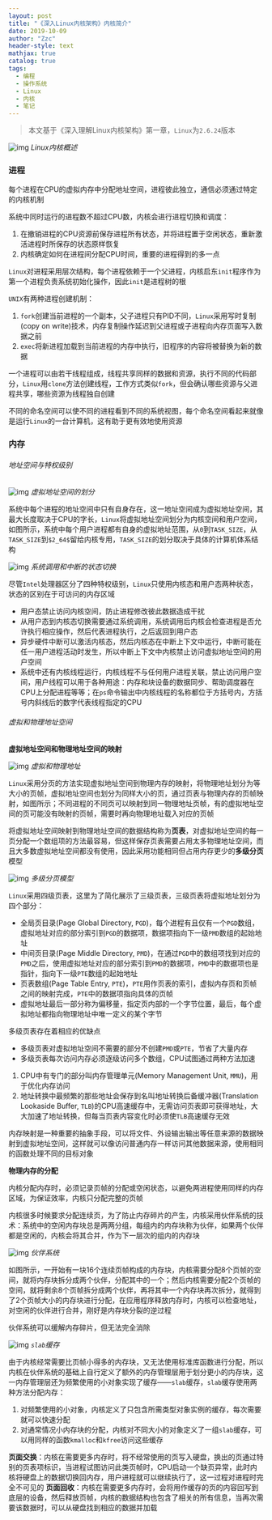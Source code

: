 ```yaml
---
layout: post
title: "《深入Linux内核架构》内核简介"
date: 2019-10-09
author: "Zzc"
header-style: text
mathjax: true
catalog: true
tags:
  - 编程
  - 操作系统
  - Linux
  - 内核
  - 笔记
---
```


> 本文基于《深入理解Linux内核架构》第一章，`Linux`为`2.6.24`版本

![img](/img/in-post/post-introduction-to-linux-core/201910091506.png)
*Linux内核概述*

### 进程

每个进程在CPU的虚拟内存中分配地址空间，进程彼此独立，通信必须通过特定的内核机制

系统中同时运行的进程数不超过CPU数，内核会进行进程切换和调度：
1. 在撤销进程的CPU资源前保存进程所有状态，并将进程置于空闲状态，重新激活进程时所保存的状态原样恢复
2. 内核确定如何在进程间分配CPU时间，重要的进程得到的多一点

`Linux`对进程采用层次结构，每个进程依赖于一个父进程，内核启东`init`程序作为第一个进程负责系统初始化操作，因此`init`是进程树的根

`UNIX`有两种进程创建机制：
1. `fork`创建当前进程的一个副本，父子进程只有PID不同，`Linux`采用写时复制(copy on write)技术，内存复制操作延迟到父进程或子进程向内存页面写入数据之前
2. `exec`将新进程加载到当前进程的内存中执行，旧程序的内容将被替换为新的数据

一个进程可以由若干线程组成，线程共享同样的数据和资源，执行不同的代码部分，`Linux`用`clone`方法创建线程，工作方式类似`fork`，但会确认哪些资源与父进程共享，哪些资源为线程独自创建

不同的命名空间可以使不同的进程看到不同的系统视图，每个命名空间看起来就像是运行`Linux`的一台计算机，这有助于更有效地使用资源

### 内存

###### 地址空间与特权级别

![img](/img/in-post/post-introduction-to-linux-core/201910091757.png)
*虚拟地址空间的划分*


系统中每个进程的地址空间中只有自身存在，这一地址空间成为虚拟地址空间，其最大长度取决于CPU的字长，`Linux`将虚拟地址空间划分为内核空间和用户空间，如图所示，系统中每个用户进程都有自身的虚拟地址范围，从`0`到`TASK_SIZE`，从`TASK_SIZE`到`$2_64$`留给内核专用，`TASK_SIZE`的划分取决于具体的计算机体系结构

![img](/img/in-post/post-introduction-to-linux-core/201910091827.png)
*系统调用和中断的状态切换*

尽管`Intel`处理器区分了四种特权级别，`Linux`只使用内核态和用户态两种状态，状态的区别在于可访问的内存区域
- 用户态禁止访问内核空间，防止进程修改彼此数据造成干扰
- 从用户态到内核态切换需要通过系统调用，系统调用后内核会检查进程是否允许执行相应操作，然后代表进程执行，之后返回到用户态
- 异步硬件中断可以激活内核态，然后内核态在中断上下文中运行，中断可能在任一用户进程活动时发生，所以中断上下文中内核禁止访问虚拟地址空间的用户空间
- 系统中还有内核线程运行，内核线程不与任何用户进程关联，禁止访问用户空间，用户线程可以用于各种用途：内存和块设备的数据同步、帮助调度器在CPU上分配进程等等；在`ps`命令输出中内核线程的名称都位于方括号内，方括号内斜线后的数字代表线程指定的CPU

###### 虚拟和物理地址空间

**虚拟地址空间和物理地址空间的映射**

![img](/img/in-post/post-introduction-to-linux-core/201910091902.png)
*虚拟和物理地址*

`Linux`采用分页的方法实现虚拟地址空间到物理内存的映射，将物理地址划分为等大小的页帧，虚拟地址空间也划分为同样大小的页，通过页表与物理内存的页帧映射，如图所示；不同进程的不同页可以映射到同一物理地址页帧，有的虚拟地址空间的页可能没有映射的页帧，需要时再向物理地址载入对应的页帧

将虚拟地址空间映射到物理地址空间的数据结构称为**页表**，对虚拟地址空间的每一页分配一个数组项的方法最容易，但这样保存页表需要占用太多物理地址空间，而且大多数虚拟地址空间都没有使用，因此采用功能相同但占用内存更少的**多级分页**模型

![img](/img/in-post/post-introduction-to-linux-core/201910091943.png)
*多级分页模型*

`Linux`采用四级页表，这里为了简化展示了三级页表，三级页表将虚拟地址划分为四个部分：
- 全局页目录(Page Global Directory, `PGD`)，每个进程有且仅有一个`PGD`数组，虚拟地址对应的部分索引到`PGD`的数据项，数据项指向下一级`PMD`数组的起始地址
- 中间页目录(Page Middle Directory, `PMD`)，在通过`PGD`中的数组项找到对应的`PMD`之后，使用虚拟地址对应的部分索引到`PMD`的数据项，`PMD`中的数据项也是指针，指向下一级`PTE`数组的起始地址
- 页表数组(Page Table Entry, `PTE`)，`PTE`用作页表的索引，虚拟内存页和页帧之间的映射完成，`PTE`中的数据项指向具体的页帧
- 虚拟地址最后一部分称为偏移量，指定页内部的一个字节位置，最后，每个虚拟地址都指向物理地址中唯一定义的某个字节

多级页表存在着相应的优缺点
- 多级页表对虚拟地址空间不需要的部分不创建`PMD`或`PTE`，节省了大量内存
- 多级页表每次访问内存必须逐级访问多个数组，CPU试图通过两种方法加速
1. CPU中有专门的部分叫内存管理单元(Memory Management Unit, `MMU`)，用于优化内存访问
2. 地址转换中最频繁的那些地址会保存到名叫地址转换后备缓冲器(Translation Lookaside Buffer, `TLB`)的CPU高速缓存中，无需访问页表即可获得地址，大大加速了地址转换，但每当页表内容变化时必须使`TLB`高速缓存无效

内存映射是一种重要的抽象手段，可以将文件、外设输出输出等任意来源的数据映射到虚拟地址空间，这样就可以像访问普通内存一样访问其他数据来源，使用相同的函数处理不同的目标对象

**物理内存的分配**

内核分配内存时，必须记录页帧的分配或空闲状态，以避免两进程使用同样的内存区域，为保证效率，内核只分配完整的页帧

内核很多时候要求分配连续页，为了防止内存碎片的产生，内核采用伙伴系统的技术：系统中的空闲内存块总是两两分组，每组内的内存块称为伙伴，如果两个伙伴都是空闲的，内核会将其合并，作为下一层次的组内的内存块

![img](/img/in-post/post-introduction-to-linux-core/201910092023.png)
*伙伴系统*

如图所示，一开始有一块16个连续页帧构成的内存块，内核需要分配8个页帧的空间，就将内存块拆分成两个伙伴，分配其中的一个；然后内核需要分配2个页帧的空间，就将剩余8个页帧拆分成两个伙伴，再将其中一个内存块再次拆分，就得到了2个页帧大小的内存块进行分配，在应用程序释放内存时，内核可以检查地址，对空闲的伙伴进行合并，刚好是内存块分裂的逆过程

伙伴系统可以缓解内存碎片，但无法完全消除

![img](/img/in-post/post-introduction-to-linux-core/2201910092044.png)
*`slab`缓存*

由于内核经常需要比页帧小得多的内存块，又无法使用标准库函数进行分配，所以内核在伙伴系统的基础上自行定义了额外的内存管理层用于划分更小的内存块，这一内存管理层还为频繁使用的小对象实现了缓存——`slab`缓存，`slab`缓存使用两种方法分配内存：
1. 对频繁使用的小对象，内核定义了只包含所需类型对象实例的缓存，每次需要就可以快速分配
2. 对通常情况小内存块的分配，内核对不同大小的对象定义了一组`slab`缓存，可以用同样的函数`kmalloc`和`kfree`访问这些缓存

**页面交换**：内核在需要更多内存时，将不经常使用的页写入硬盘，换出的页通过特别的页表项标识，当进程试图访问此类页帧时，CPU启动一个缺页异常，此时内核将硬盘上的数据切换回内存，用户进程就可以继续执行了，这一过程对进程时完全不可见的
**页面回收**：内核在需要更多内存时，会将用作缓存的页的内容回写到底层的设备，然后释放页帧，内核的数据结构也包含了相关的所有信息，当再次需要该数据时，可以从硬盘找到相应的数据并加载
